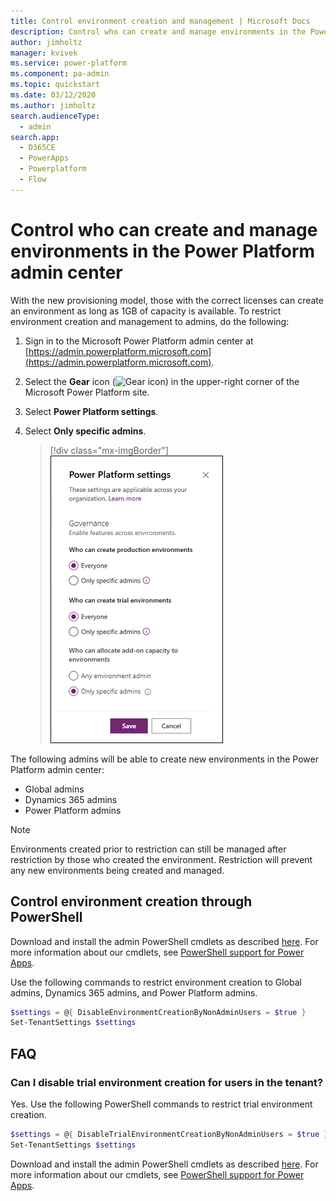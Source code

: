 ```yaml
---
title: Control environment creation and management | Microsoft Docs
description: Control who can create and manage environments in the Power Platform admin center.
author: jimholtz
manager: kvivek
ms.service: power-platform
ms.component: pa-admin
ms.topic: quickstart
ms.date: 03/12/2020
ms.author: jimholtz
search.audienceType: 
  - admin
search.app:
  - D365CE
  - PowerApps
  - Powerplatform
  - Flow
---
```


# Control who can create and manage environments in the Power Platform admin center 

With the new provisioning model, those with the correct licenses can create an environment as long as 1GB of capacity is available. To restrict environment creation and management to admins, do the following:

1. Sign in to the Microsoft Power Platform admin center at [https://admin.powerplatform.microsoft.com](https://admin.powerplatform.microsoft.com).
2. Select the **Gear** icon (![Gear icon](media/selection-rule-gear-button.png)) in the upper-right corner of the Microsoft Power Platform site.
3. Select **Power Platform settings**. 
4. Select **Only specific admins**.

   > [!div class="mx-imgBorder"] 
   > ![Specify Global admins](./media/governance-setting.png "Specify Global admins")

The following admins will be able to create new environments in the Power Platform admin center:

- Global admins
- Dynamics 365 admins
- Power Platform admins

> [!NOTE]
> Environments created prior to restriction can still be managed after restriction by those who created the environment. Restriction will prevent any new environments being created and managed. 

## Control environment creation through PowerShell

Download and install the admin PowerShell cmdlets as described [here](https://www.powershellgallery.com/packages/Microsoft.PowerApps.Administration.PowerShell/2.0.1). For more information about our cmdlets, see [PowerShell support for Power Apps](powerapps-powershell.md).

Use the following commands to restrict environment creation to Global admins, Dynamics 365 admins, and Power Platform admins. 

```powershell
$settings = @{ DisableEnvironmentCreationByNonAdminUsers = $true }
Set-TenantSettings $settings
```

## FAQ

### Can I disable trial environment creation for users in the tenant?
Yes. Use the following PowerShell commands to restrict trial environment creation.

```powershell
$settings = @{ DisableTrialEnvironmentCreationByNonAdminUsers = $true }
Set-TenantSettings $settings
```

Download and install the admin PowerShell cmdlets as described [here](https://www.powershellgallery.com/packages/Microsoft.PowerApps.Administration.PowerShell/2.0.1). For more information about our cmdlets, see [PowerShell support for Power Apps](powerapps-powershell.md).


